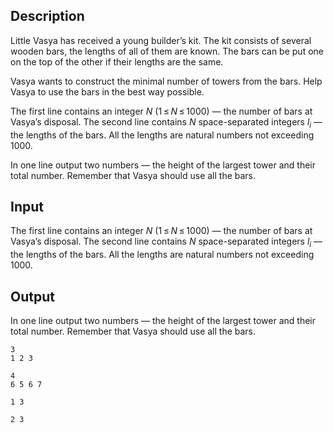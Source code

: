 ## Description

<div><p>Little Vasya has received a young builder’s kit. The kit consists of several wooden bars, the lengths of all of them are known. The bars can be put one on the top of the other if their lengths are the same.</p><p>Vasya wants to construct the minimal number of towers from the bars. Help Vasya to use the bars in the best way possible.</p></div><div class="input-specification"><p>The first line contains an integer <span class="tex-span"><i>N</i></span> (<span class="tex-span">1 ≤ <i>N</i> ≤ 1000</span>) — the number of bars at Vasya’s disposal. The second line contains <span class="tex-span"><i>N</i></span> space-separated integers <span class="tex-span"><i>l</i><sub class="lower-index"><i>i</i></sub></span> — the lengths of the bars. All the lengths are natural numbers not exceeding <span class="tex-span">1000</span>.</p></div><div class="output-specification"><p>In one line output two numbers — the height of the largest tower and their total number. Remember that Vasya should use all the bars.</p></div>

## Input

<p>The first line contains an integer <span class="tex-span"><i>N</i></span> (<span class="tex-span">1 ≤ <i>N</i> ≤ 1000</span>) — the number of bars at Vasya’s disposal. The second line contains <span class="tex-span"><i>N</i></span> space-separated integers <span class="tex-span"><i>l</i><sub class="lower-index"><i>i</i></sub></span> — the lengths of the bars. All the lengths are natural numbers not exceeding <span class="tex-span">1000</span>.</p>

## Output

<p>In one line output two numbers — the height of the largest tower and their total number. Remember that Vasya should use all the bars.</p>





```input1
3
1 2 3

```




```input2
4
6 5 6 7

```




```output1
1 3

```




```output2
2 3

```


